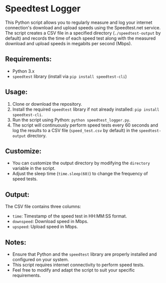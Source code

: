 # Speedtest Logger
This Python script allows you to regularly measure and log your internet connection's download and upload speeds using the Speedtest.net service. The script creates a CSV file in a specified directory (`./speedtest-output` by default) and records the time of each speed test along with the measured download and upload speeds in megabits per second (Mbps).

## Requirements:
- Python 3.x
- `speedtest` library (install via `pip install speedtest-cli`)

## Usage:
1. Clone or download the repository.
2. Install the required `speedtest` library if not already installed: `pip install speedtest-cli`.
3. Run the script using Python: `python speedtest_logger.py`.
4. The script will continuously perform speed tests every 60 seconds and log the results to a CSV file (`speed_test.csv` by default) in the `speedtest-output` directory.

## Customize:
- You can customize the output directory by modifying the `directory` variable in the script.
- Adjust the sleep time (`time.sleep(60)`) to change the frequency of speed tests.

## Output:
The CSV file contains three columns:
- `time`: Timestamp of the speed test in HH:MM:SS format.
- `downspeed`: Download speed in Mbps.
- `upspeed`: Upload speed in Mbps.

## Notes:
- Ensure that Python and the `speedtest` library are properly installed and configured on your system.
- This script requires internet connectivity to perform speed tests.
- Feel free to modify and adapt the script to suit your specific requirements.